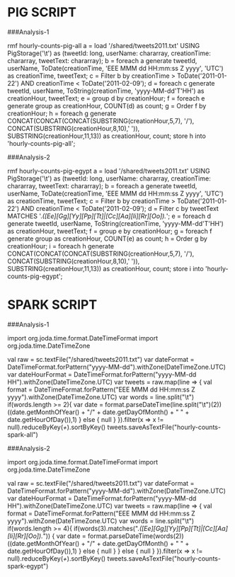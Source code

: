 PIG SCRIPT
==========

###Analysis-1
 
rmf hourly-counts-pig-all
 a = load '/shared/tweets2011.txt' USING PigStorage('\t') as (tweetId: long, userName: chararray, creationTime: chararray, tweetText: chararray);
 b = foreach a generate tweetId, userName, ToDate(creationTime, 'EEE MMM dd HH:mm:ss Z yyyy', 'UTC') as creationTime, tweetText;
 c = Filter b by creationTime > ToDate('2011-01-22') AND creationTime < ToDate('2011-02-09');
 d = foreach c generate tweetId, userName, ToString(creationTime, 'yyyy-MM-dd\'T\'HH') as creationHour, tweetText;
 e = group d by creationHour;
 f = foreach e generate group as creationHour, COUNT(d) as count;
 g = Order f by creationHour;
 h = foreach g generate CONCAT(CONCAT(CONCAT(SUBSTRING(creationHour,5,7), '/'), CONCAT(SUBSTRING(creationHour,8,10),' ')), SUBSTRING(creationHour,11,13)) as creationHour, count;
 store h into 'hourly-counts-pig-all';

###Analysis-2
	
 rmf hourly-counts-pig-egypt
 a = load '/shared/tweets2011.txt' USING PigStorage('\t') as (tweetId: long, userName: chararray, creationTime: chararray, tweetText: chararray);
 b = foreach a generate tweetId, userName, ToDate(creationTime, 'EEE MMM dd HH:mm:ss Z yyyy', 'UTC') as creationTime, tweetText;
 c = Filter b by creationTime > ToDate('2011-01-22') AND creationTime < ToDate('2011-02-09');
 d = Filter c by tweetText MATCHES '.*([Ee][Gg][Yy][Pp][Tt]|[Cc][Aa][Ii][Rr][Oo]).*';
 e = foreach d generate tweetId, userName, ToString(creationTime, 'yyyy-MM-dd\'T\'HH') as creationHour, tweetText;
 f = group e by creationHour;
 g = foreach f generate group as creationHour, COUNT(e) as count;
 h = Order g by creationHour;
 i = foreach h generate CONCAT(CONCAT(CONCAT(SUBSTRING(creationHour,5,7), '/'), CONCAT(SUBSTRING(creationHour,8,10),' ')), SUBSTRING(creationHour,11,13)) as creationHour, count;
 store i into 'hourly-counts-pig-egypt';


SPARK SCRIPT
============

###Analysis-1

import org.joda.time.format.DateTimeFormat
 import org.joda.time.DateTimeZone
 
 val raw = sc.textFile("/shared/tweets2011.txt")
 var dateFormat = DateTimeFormat.forPattern("yyyy-MM-dd").withZone(DateTimeZone.UTC)
 var dateHourFormat = DateTimeFormat.forPattern("yyyy-MM-dd HH").withZone(DateTimeZone.UTC)
 var tweets = raw.map(line => { 
    val format = DateTimeFormat.forPattern("EEE MMM dd HH:mm:ss Z yyyy").withZone(DateTimeZone.UTC)
    var words = line.split("\t")
	if(words.length >= 2){
		var date = format.parseDateTime(line.split("\t")(2))
		((date.getMonthOfYear() + "/" + date.getDayOfMonth() + " " + date.getHourOfDay()),1)
	} else {
		null
	}
	}).filter(x => x != null).reduceByKey(_+_).sortByKey()
	tweets.saveAsTextFile("hourly-counts-spark-all")


###Analysis-2

 import org.joda.time.format.DateTimeFormat
 import org.joda.time.DateTimeZone
 
 val raw = sc.textFile("/shared/tweets2011.txt")
 var dateFormat = DateTimeFormat.forPattern("yyyy-MM-dd").withZone(DateTimeZone.UTC)
 var dateHourFormat = DateTimeFormat.forPattern("yyyy-MM-dd HH").withZone(DateTimeZone.UTC)
 var tweets = raw.map(line => { 
    val format = DateTimeFormat.forPattern("EEE MMM dd HH:mm:ss Z yyyy").withZone(DateTimeZone.UTC)
    var words = line.split("\t")
	if(words.length >= 4){
		if(words(3).matches(".*([Ee][Gg][Yy][Pp][Tt]|[Cc][Aa][Ii][Rr][Oo]).*")) {
			var date = format.parseDateTime(words(2))
			((date.getMonthOfYear() + "/" + date.getDayOfMonth() + " " + date.getHourOfDay()),1)
		} else {
			null
		}
	} else {
		null
	}
	}).filter(x => x != null).reduceByKey(_+_).sortByKey()
	tweets.saveAsTextFile("hourly-counts-spark-egypt")



